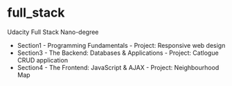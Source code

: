 # full_stack
Udacity Full Stack Nano-degree

* Section1 - Programming Fundamentals - Project: Responsive web design
* Section3 - The Backend: Databases & Applications - Project: Catlogue CRUD application
* Section4 - The Frontend: JavaScript & AJAX - Project: Neighbourhood Map
